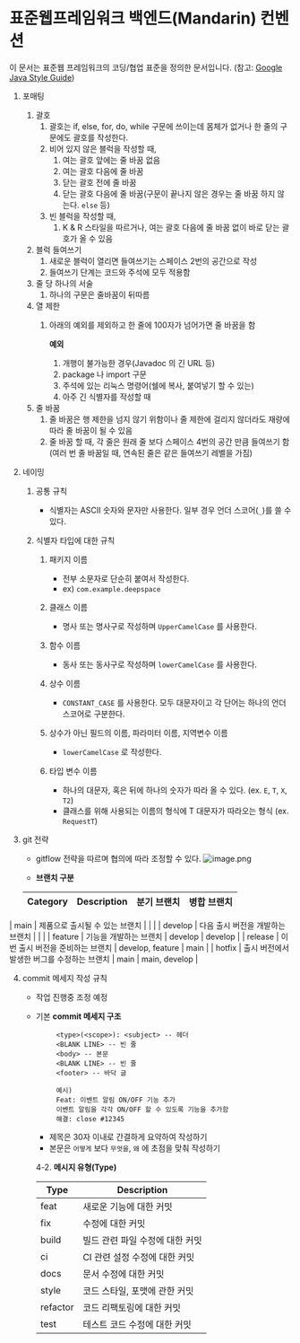 # 표준웹프레임워크 백엔드(Mandarin) 컨벤션

이 문서는 표준웹 프레임워크의 코딩/협업 표준을 정의한 문서입니다. (참고: [Google Java Style Guide](https://google.github.io/styleguide/javaguide.html))

1. 포매팅
    1. 괄호
        1. 괄호는 if, else, for, do, while 구문에 쓰이는데 몸체가 없거나 한 줄의 구문에도 괄호를 작성한다.
        2. 비어 있지 않은 블럭을 작성할 때,
            1. 여는 괄호 앞에는 줄 바꿈 없음
            2. 여는 괄호 다음에 줄 바꿈
            3. 닫는 괄호 전에 줄 바꿈
            4. 닫는 괄호 다음에 줄 바꿈(구문이 끝나지 않은 경우는 줄 바꿈 하지 않는다. `else` 등)
        3. 빈 블럭을 작성할 때,
            1. K & R 스타일을 따르거나, 여는 괄호 다음에 줄 바꿈 없이 바로 닫는 괄호가 올 수 있음
    2. 블럭 들여쓰기
        1. 새로운 블럭이 열리면 들여쓰기는 스페이스 2번의 공간으로 작성
        2. 들여쓰기 단계는 코드와 주석에 모두 적용함
    3. 줄 당 하나의 서술
        1. 하나의 구문은 줄바꿈이 뒤따름
    4. 열 제한
        1. 아래의 예외를 제외하고 한 줄에 100자가 넘어가면 줄 바꿈을 함

           **예외**
            1. 개행이 불가능한 경우(Javadoc 의 긴 URL 등)
            2. package 나 import 구문
            3. 주석에 있는 리눅스 명령어(쉘에 복사, 붙여넣기 할 수 있는)
            4. 아주 긴 식별자를 작성할 때
    5. 줄 바꿈
        1. 줄 바꿈은 행 제한을 넘지 않기 위함이나 줄 제한에 걸리지 않더라도 재량에 따라 줄 바꿈이 될 수 있음
        2. 줄 바꿈 할 때, 각 줄은 원래 줄 보다 스페이스 4번의 공간 만큼 들여쓰기 함(여러 번 줄 바꿈일 때, 연속된 줄은 같은 들여쓰기 레벨을 가짐)
2. 네이밍
    1. 공통 규칙
       - 식별자는 ASCII 숫자와 문자만 사용한다. 일부 경우 언더 스코어(`_`)를 쓸 수 있다.

    2. 식별자 타입에 대한 규칙
        1. 패키지 이름
           - 전부 소문자로 단순히 붙여서 작성한다.
           - ex) `com.example.deepspace`

        2. 클래스 이름
           - 명사 또는 명사구로 작성하며 `UpperCamelCase` 를 사용한다.

        3. 함수 이름
           - 동사 또는 동사구로 작성하며 `lowerCamelCase` 를 사용한다.

        4. 상수 이름
           - `CONSTANT_CASE` 를 사용한다. 모두 대문자이고 각 단어는 하나의 언더스코어로 구분한다.

        5. 상수가 아닌 필드의 이름, 파라미터 이름, 지역변수 이름
           - `lowerCamelCase` 로 작성한다.

        6. 타입 변수 이름
           - 하나의 대문자, 혹은 뒤에 하나의 숫자가 따라 올 수 있다. (ex. `E`, `T`, `X`, `T2`)
           - 클래스를 위해 사용되는 이름의 형식에 T 대문자가 따라오는 형식 (ex. `RequestT`)
3. git 전략
   - gitflow 전략을 따르며 협의에 따라 조정할 수 있다.
   ![image.png](https://www.abtasty.com/wp-content/uploads/gitflow-branching-strategy.png)

    - **브랜치 구분**
    
    | Category | Description              | 분기 브랜치           | 병합 브랜치 |
    |----------|--------------------------|------------------|--|
| main      | 제품으로 출시될 수 있는 브랜치        |                  |  |
| develop   | 다음 출시 버전을 개발하는 브랜치       |                  |  |
| feature   | 기능을 개발하는 브랜치             | develop          | develop |
| release   | 이번 출시 버전을 준비하는 브랜치       | develop, feature | main |
| hotfix    | 출시 버전에서 발생한 버그를 수정하는 브랜치 | main             | main, develop |

4. commit 메세지 작성 규칙
   - 작업 진행중 조정 예정
   - 기본 **commit 메세지 구조**
     ```
          <type>(<scope>): <subject> -- 헤더
          <BLANK LINE> -- 빈 줄
          <body> -- 본문
          <BLANK LINE> -- 빈 줄
          <footer> -- 바닥 글
    
          예시)
          Feat: 이벤트 알림 ON/OFF 기능 추가
          이벤트 알림을 각각 ON/OFF 할 수 있도록 기능을 추가함
          해결: close #12345
      ```

      - 제목은 30자 이내로 간결하게 요약하여 작성하기
      - 본문은 `어떻게` 보다 `무엇을`, `왜` 에 초점을 맞춰 작성하기

     4-2. **메시지 유형(Type)**

     | Type | Description |
     | --- | --- |
     | feat | 새로운 기능에 대한 커밋 |
     | fix  | 수정에 대한 커밋 |
     | build  | 빌드 관련 파일 수정에 대한 커밋 |
     | ci  | CI 관련 설정 수정에 대한 커밋 |
     | docs  | 문서 수정에 대한 커밋 |
     | style  | 코드 스타일, 포맷에 관한 커밋 |
     | refactor  | 코드 리팩토링에 대한 커밋 |
     | test  | 테스트 코드 수정에 대한 커밋 |
